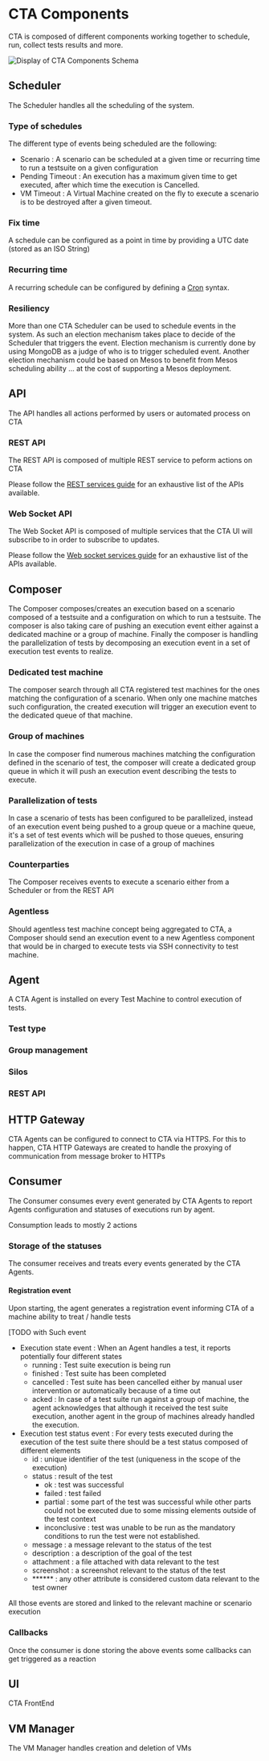 # CTA Components

CTA is composed of different components working together to schedule, run, collect tests results and more.

![Display of CTA Components Schema](images/schema.png)

## Scheduler

The Scheduler handles all the scheduling of the system.

### Type of schedules

The different type of events being scheduled are the following:

- Scenario : A scenario can be scheduled at a given time or recurring time to run a testsuite on a given configuration
- Pending Timeout : An execution has a maximum given time to get executed, after which time the execution is Cancelled.
- VM Timeout : A Virtual Machine created on the fly to execute a scenario is to be destroyed after a given timeout.

### Fix time

A schedule can be configured as a point in time by providing a UTC date (stored as an ISO String)

### Recurring time

A recurring schedule can be configured by defining a [Cron](https://en.wikipedia.org/wiki/Cron) syntax.

### Resiliency

More than one CTA Scheduler can be used to schedule events in the system. As such an election mechanism takes
place to decide of the Scheduler that triggers the event.
Election mechanism is currently done by using MongoDB as a judge of who is to trigger scheduled event.
Another election mechanism could be based on Mesos to benefit from Mesos scheduling ability ... at the cost of supporting a Mesos deployment.

## API

The API handles all actions performed by users or automated process on CTA

### REST API

The REST API is composed of multiple REST service to peform actions on CTA

Please follow the [REST services guide](rest-services.md) for an exhaustive list of the APIs available.

### Web Socket API

The Web Socket API is composed of multiple services that the CTA UI will subscribe to
in order to subscribe to updates.

Please follow the [Web socket services guide](ws-services.md) for an exhaustive list of the APIs available.

## Composer

The Composer composes/creates an execution based on a scenario composed of a testsuite and a configuration on which to run a testsuite.
The composer is also taking care of pushing an execution event either against a dedicated machine or a group of machine.
Finally the composer is handling the parallelization of tests by decomposing an execution event in a set of execution test events to realize.

### Dedicated test machine

The composer search through all CTA registered test machines for the ones matching the configuration of a scenario.
When only one machine matches such configuration, the created execution will trigger an execution event to the dedicated queue of that machine.

### Group of machines

In case the composer find numerous machines matching the configuration defined in the scenario of test, the composer
will create a dedicated group queue in which it will push an execution event describing the tests to execute.

### Parallelization of tests

In case a scenario of tests has been configured to be parallelized, instead of an execution event being pushed to a group queue
or a machine queue, it's a set of test events which will be pushed to those queues, ensuring parallelization of the execution
in case of a group of machines

### Counterparties

The Composer receives events to execute a scenario either from a Scheduler or from the REST API

### Agentless

Should agentless test machine concept being aggregated to CTA, a Composer should send an execution event to a new Agentless component
that would be in charged to execute tests via SSH connectivity to test machine.

## Agent

A CTA Agent is installed on every Test Machine to control execution of tests.

### Test type

### Group management

### Silos

### REST API

## HTTP Gateway

CTA Agents can be configured to connect to CTA via HTTPS. For this to happen, CTA HTTP Gateways are created to handle the proxying
of communication from message broker to HTTPs

## Consumer

The Consumer consumes every event generated by CTA Agents to report Agents configuration and statuses of executions run by agent.

Consumption leads to mostly 2 actions

### Storage of the statuses

The consumer receives and treats every events generated by the CTA Agents.

#### Registration event 

Upon starting, the agent generates a registration event informing CTA of a machine ability to treat / handle tests

[TODO with Such event 


- Execution state event : When an Agent handles a test, it reports potentially four different states
    - running   : Test suite execution is being run
    - finished  : Test suite has been completed
    - cancelled : Test suite has been cancelled either by manual user intervention or automatically because of a time out
    - acked     : In case of a test suite run against a group of machine, the agent acknowledges that although it received the test suite execution, another agent in the group of machines already handled the execution.
- Execution test status event : For every tests executed during the execution of the test suite there should be a test status composed of different elements
    - id          : unique identifier of the test (uniqueness in the scope of the execution)
    - status      : result of the test
        - ok           : test was successful
        - failed       : test failed
        - partial      : some part of the test was successful while other parts could not be executed due to some missing elements outside of the test context
        - inconclusive : test was unable to be run as the mandatory conditions to run the test were not established.
    - message     : a message relevant to the status of the test
    - description : a description of the goal of the test
    - attachment  : a file attached with data relevant to the test
    - screenshot  : a screenshot relevant to the status of the test
    - ******      : any other attribute is considered custom data relevant to the test owner
    
All those events are stored and linked to the relevant machine or scenario execution

### Callbacks
 
Once the consumer is done storing the above events some callbacks can get triggered as a reaction 

## UI

CTA FrontEnd

## VM Manager

The VM Manager handles creation and deletion of VMs
